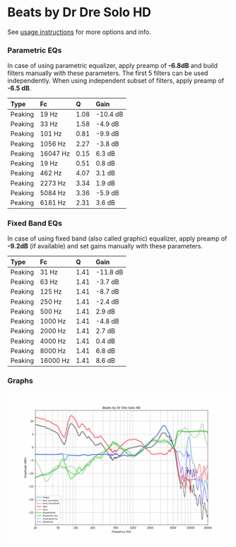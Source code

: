 # Beats by Dr Dre Solo HD
See [usage instructions](https://github.com/jaakkopasanen/AutoEq#usage) for more options and info.

### Parametric EQs
In case of using parametric equalizer, apply preamp of **-6.8dB** and build filters manually
with these parameters. The first 5 filters can be used independently.
When using independent subset of filters, apply preamp of **-6.5 dB**.

| Type    | Fc       |    Q | Gain     |
|:--------|:---------|:-----|:---------|
| Peaking | 19 Hz    | 1.08 | -10.4 dB |
| Peaking | 33 Hz    | 1.58 | -4.9 dB  |
| Peaking | 101 Hz   | 0.81 | -9.9 dB  |
| Peaking | 1056 Hz  | 2.27 | -3.8 dB  |
| Peaking | 16047 Hz | 0.15 | 6.3 dB   |
| Peaking | 19 Hz    | 0.51 | 0.8 dB   |
| Peaking | 462 Hz   | 4.07 | 3.1 dB   |
| Peaking | 2273 Hz  | 3.34 | 1.9 dB   |
| Peaking | 5084 Hz  | 3.36 | -5.9 dB  |
| Peaking | 6181 Hz  | 2.31 | 3.6 dB   |

### Fixed Band EQs
In case of using fixed band (also called graphic) equalizer, apply preamp of **-9.2dB**
(if available) and set gains manually with these parameters.

| Type    | Fc       |    Q | Gain     |
|:--------|:---------|:-----|:---------|
| Peaking | 31 Hz    | 1.41 | -11.8 dB |
| Peaking | 63 Hz    | 1.41 | -3.7 dB  |
| Peaking | 125 Hz   | 1.41 | -8.7 dB  |
| Peaking | 250 Hz   | 1.41 | -2.4 dB  |
| Peaking | 500 Hz   | 1.41 | 2.9 dB   |
| Peaking | 1000 Hz  | 1.41 | -4.8 dB  |
| Peaking | 2000 Hz  | 1.41 | 2.7 dB   |
| Peaking | 4000 Hz  | 1.41 | 0.4 dB   |
| Peaking | 8000 Hz  | 1.41 | 6.8 dB   |
| Peaking | 16000 Hz | 1.41 | 8.6 dB   |

### Graphs
![](./Beats%20by%20Dr%20Dre%20Solo%20HD.png)